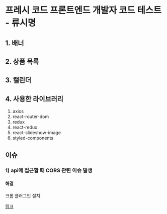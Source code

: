 # 프레시 코드 프론트엔드 개발자 코드 테스트 - 류시명

## 1. 배너

## 2. 상품 목록

## 3. 캘린더

## 4. 사용한 라이브러리

1. axios
2. react-router-dom
3. redux
4. react-redux
5. react-slideshow-image
6. styled-components

## 이슈

### 1) api에 접근할 때 CORS 관련 이슈 발생

#### 해결

크롬 플러그인 설치

[링크](https://chrome.google.com/webstore/detail/moesif-orign-cors-changer/digfbfaphojjndkpccljibejjbppifbc?hl=ko)
